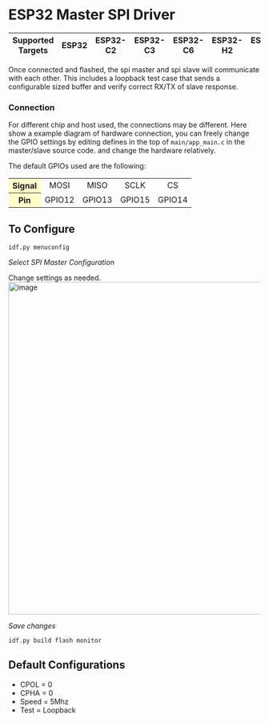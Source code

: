 # ESP32 Master SPI Driver
| Supported Targets | ESP32 | ESP32-C2 | ESP32-C3 | ESP32-C6 | ESP32-H2 | ESP32-P4 | ESP32-S2 | ESP32-S3 |
| ----------------- | ----- | -------- | -------- | -------- | -------- | -------- | -------- | -------- |

Once connected and flashed, the spi master and spi slave will communicate with each other. This includes a loopback test case that sends a configurable sized buffer and verify correct RX/TX of slave response.




### Connection
For different chip and host used, the connections may be different. Here show a example diagram of hardware connection, you can freely change the GPIO settings by editing defines in the top of `main/app_main.c` in the master/slave source code. and change the hardware relatively.

The default GPIOs used are the following:

<table>
<tr align="middle">
<th bgcolor=#ffffcc>Signal</th>  <td>MOSI</td> <td>MISO</td> <td>SCLK</td> <td>CS</td>
</tr>
<tr align="middle">
<th bgcolor=#ffffcc>Pin</th> <td>GPIO12</td> <td>GPIO13</td> <td>GPIO15</td> <td>GPIO14</td>
</tr>
</table>

## To Configure

```idf.py menuconfig```

*Select SPI Master Configuration*

Change settings as needed. 
<img width="663" alt="image" src="https://github.com/riverdale-soc/sender/assets/68623356/29cced12-5cbb-4ab5-ac8e-845c4469486a">

*Save changes*

```idf.py build flash monitor```

## Default Configurations
* CPOL = 0
* CPHA = 0
* Speed = 5Mhz
* Test = Loopback
